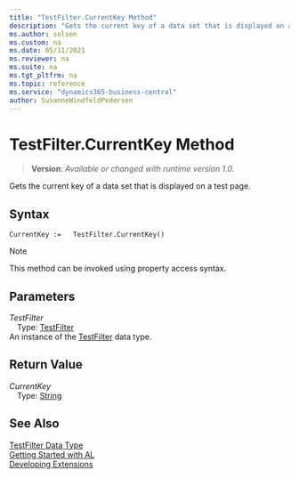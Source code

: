 ```yaml
---
title: "TestFilter.CurrentKey Method"
description: "Gets the current key of a data set that is displayed on a test page."
ms.author: solsen
ms.custom: na
ms.date: 05/11/2021
ms.reviewer: na
ms.suite: na
ms.tgt_pltfrm: na
ms.topic: reference
ms.service: "dynamics365-business-central"
author: SusanneWindfeldPedersen
---
```

[//]: # (START>DO_NOT_EDIT)
[//]: # (IMPORTANT:Do not edit any of the content between here and the END>DO_NOT_EDIT.)
[//]: # (Any modifications should be made in the .xml files in the ModernDev repo.)
# TestFilter.CurrentKey Method
> **Version**: _Available or changed with runtime version 1.0._

Gets the current key of a data set that is displayed on a test page.


## Syntax
```
CurrentKey :=   TestFilter.CurrentKey()
```
> [!NOTE]
> This method can be invoked using property access syntax.

## Parameters
*TestFilter*  
&emsp;Type: [TestFilter](testfilter-data-type.md)  
An instance of the [TestFilter](testfilter-data-type.md) data type.

## Return Value
*CurrentKey*  
&emsp;Type: [String](../string/string-data-type.md)  



[//]: # (IMPORTANT: END>DO_NOT_EDIT)
## See Also
[TestFilter Data Type](testfilter-data-type.md)  
[Getting Started with AL](../../devenv-get-started.md)  
[Developing Extensions](../../devenv-dev-overview.md)